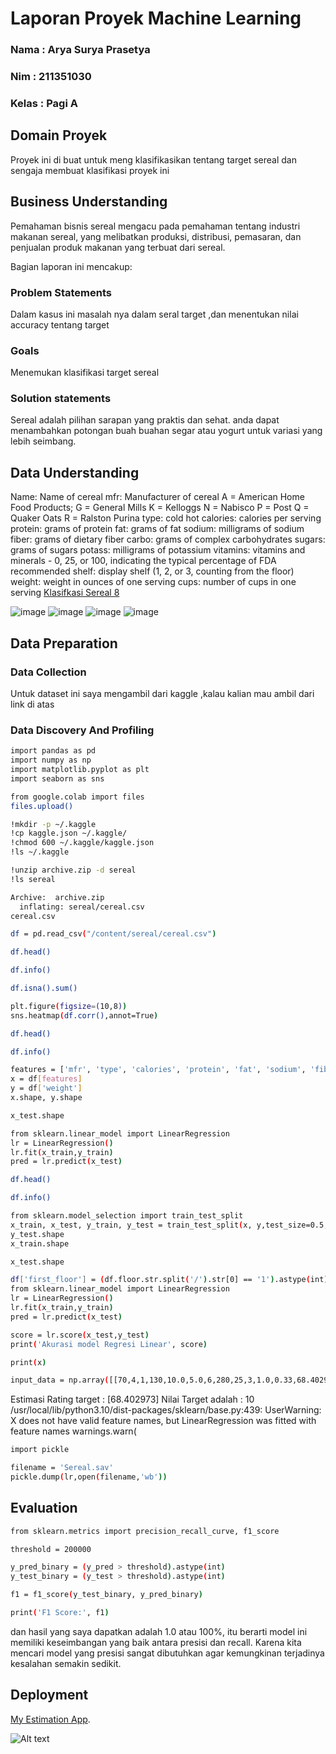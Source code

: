 # Laporan Proyek Machine Learning
### Nama : Arya Surya Prasetya
### Nim : 211351030
### Kelas : Pagi A

## Domain Proyek
Proyek ini di buat untuk meng klasifikasikan tentang target sereal
dan sengaja membuat klasifikasi proyek ini
## Business Understanding
Pemahaman bisnis sereal mengacu pada pemahaman tentang industri makanan sereal, yang melibatkan produksi, distribusi, pemasaran, dan penjualan produk makanan yang terbuat dari sereal.


Bagian laporan ini mencakup:

### Problem Statements
Dalam kasus ini masalah nya dalam seral target ,dan menentukan nilai accuracy tentang target
 

### Goals
Menemukan klasifikasi target sereal


### Solution statements
Sereal adalah pilihan sarapan yang praktis dan sehat. anda dapat menambahkan potongan buah buahan segar atau yogurt untuk variasi yang lebih seimbang.

## Data Understanding
Name: Name of cereal
mfr: Manufacturer of cereal
A = American Home Food Products;
G = General Mills
K = Kelloggs
N = Nabisco
P = Post
Q = Quaker Oats
R = Ralston Purina
type:
cold
hot
calories: calories per serving
protein: grams of protein
fat: grams of fat
sodium: milligrams of sodium
fiber: grams of dietary fiber
carbo: grams of complex carbohydrates
sugars: grams of sugars
potass: milligrams of potassium
vitamins: vitamins and minerals - 0, 25, or 100, indicating the typical percentage of FDA recommended
shelf: display shelf (1, 2, or 3, counting from the floor)
weight: weight in ounces of one serving
cups: number of cups in one serving
 [Klasifkasi Sereal 8](https://www.kaggle.com/datasets/crawford/80-cereals)

![image](A3.png)
![image](A4.png)
![image](A5.png)
![image](A6.png)
 
## Data Preparation
### Data Collection
Untuk dataset ini saya mengambil dari kaggle ,kalau kalian mau ambil dari link di atas

### Data Discovery And Profiling
```bash
import pandas as pd
import numpy as np
import matplotlib.pyplot as plt
import seaborn as sns
```

```bash
from google.colab import files
files.upload()
```

```bash
!mkdir -p ~/.kaggle
!cp kaggle.json ~/.kaggle/
!chmod 600 ~/.kaggle/kaggle.json
!ls ~/.kaggle
```

```bash
!unzip archive.zip -d sereal
!ls sereal
```

```bash
Archive:  archive.zip
  inflating: sereal/cereal.csv       
cereal.csv
```

```bash
df = pd.read_csv("/content/sereal/cereal.csv")
```
```bash
df.head()
```
```bash
df.info()
```
```bash
df.isna().sum()
```
```bash
plt.figure(figsize=(10,8))
sns.heatmap(df.corr(),annot=True)
```
``` bash
df.head()
```
```bash
df.info()
```
``` bash
features = ['mfr', 'type', 'calories', 'protein', 'fat', 'sodium', 'fiber', 'carbo', 'sugars','potass', 'vitamins','shelf']
x = df[features]
y = df['weight']
x.shape, y.shape
```
```bash
x_test.shape
```
```bash
from sklearn.linear_model import LinearRegression
lr = LinearRegression()
lr.fit(x_train,y_train)
pred = lr.predict(x_test)
```
```bash
df.head()
```
```bash
df.info()
```
```bash
from sklearn.model_selection import train_test_split
x_train, x_test, y_train, y_test = train_test_split(x, y,test_size=0.5, random_state=100)
y_test.shape
x_train.shape
```

```bash
x_test.shape
```

``` bash
df['first_floor'] = (df.floor.str.split('/').str[0] == '1').astype(int)
from sklearn.linear_model import LinearRegression
lr = LinearRegression()
lr.fit(x_train,y_train)
pred = lr.predict(x_test)
```
```bash
score = lr.score(x_test,y_test)
print('Akurasi model Regresi Linear', score)
```
``` bash
print(x)
```
```bash
input_data = np.array([[70,4,1,130,10.0,5.0,6,280,25,3,1.0,0.33,68.402973]])
```
Estimasi Rating target : [68.402973]
Nilai Target adalah : 10
/usr/local/lib/python3.10/dist-packages/sklearn/base.py:439: UserWarning: X does not have valid feature names, but LinearRegression was fitted with feature names
  warnings.warn(

``` bash
import pickle

filename = 'Sereal.sav'
pickle.dump(lr,open(filename,'wb'))
```

## Evaluation


``` bash 
from sklearn.metrics import precision_recall_curve, f1_score

threshold = 200000

y_pred_binary = (y_pred > threshold).astype(int)
y_test_binary = (y_test > threshold).astype(int)

f1 = f1_score(y_test_binary, y_pred_binary)

print('F1 Score:', f1)
```
dan hasil yang saya dapatkan adalah 1.0 atau 100%, itu berarti model ini memiliki keseimbangan yang baik antara presisi dan recall. Karena kita mencari model yang presisi sangat dibutuhkan agar kemungkinan terjadinya kesalahan semakin sedikit.

## Deployment

[My Estimation App](https://aryasuryaprasetya2002-sereal.streamlit.app/).

![Alt text](a2.png)
